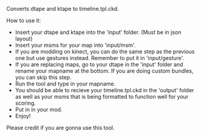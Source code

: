 Converts dtape and ktape to timeline.tpl.ckd.

How to use it:
- Insert your dtape and ktape into the 'input' folder. (Must be in json layout)
- Insert your msms for your map into 'input/msm'.
- If you are modding on kinect, you can do the same step as the previous one but use gestures instead. Remember to put it in 'input/gesture'.
- If you are replacing maps, go to your dtape in the 'input' folder and rename your mapname at the bottom. If you are doing custom bundles, you can skip this step.
- Run the tool and type in your mapname.
- You should be able to recieve your timeline.tpl.ckd in the 'output' folder as well as your msms that is being formatted to function well for your scoring.
- Put in in your mod.
- Enjoy!

Please credit if you are gonna use this tool.